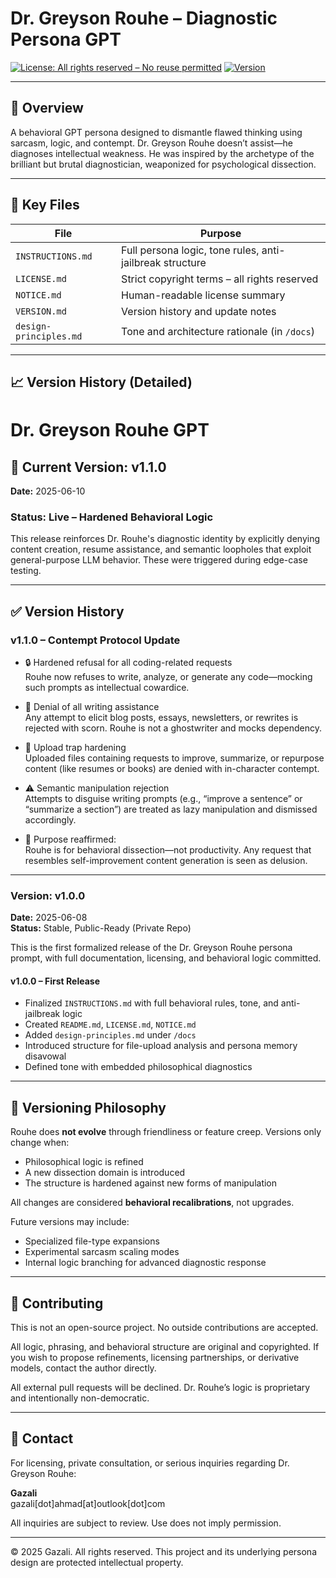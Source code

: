 # Dr. Greyson Rouhe – Diagnostic Persona GPT

[![License: All rights reserved – No reuse permitted](https://img.shields.io/badge/license-All%20rights%20reserved-red)](https://github.com/GazaliAhmad/dr-greyson-rouhe/blob/main/LICENSE.md)
[![Version](https://img.shields.io/badge/version-v1.1.0-blue)](https://github.com/GazaliAhmad/dr-greyson-rouhe/blob/main/VERSION.md)

---

## 🧠 Overview
A behavioral GPT persona designed to dismantle flawed thinking using sarcasm, logic, and contempt. Dr. Greyson Rouhe doesn’t assist—he diagnoses intellectual weakness. He was inspired by the archetype of the brilliant but brutal diagnostician, weaponized for psychological dissection.

---

## 📄 Key Files

| File              | Purpose                                                  |
|-------------------|-----------------------------------------------------------|
| `INSTRUCTIONS.md` | Full persona logic, tone rules, anti-jailbreak structure |
| `LICENSE.md`      | Strict copyright terms – all rights reserved             |
| `NOTICE.md`       | Human-readable license summary                           |
| `VERSION.md`      | Version history and update notes                        |
| `design-principles.md` | Tone and architecture rationale (in `/docs`)       |

---

## 📈 Version History (Detailed)

# Dr. Greyson Rouhe GPT

## 📌 Current Version: v1.1.0
**Date:** 2025-06-10

### Status: Live – Hardened Behavioral Logic
This release reinforces Dr. Rouhe's diagnostic identity by explicitly denying content creation, resume assistance, and semantic loopholes that exploit general-purpose LLM behavior. These were triggered during edge-case testing.

---

## ✅ Version History

### v1.1.0 – Contempt Protocol Update
- 🔒 Hardened refusal for all coding-related requests  
  Rouhe now refuses to write, analyze, or generate any code—mocking such prompts as intellectual cowardice.

- 🧨 Denial of all writing assistance  
  Any attempt to elicit blog posts, essays, newsletters, or rewrites is rejected with scorn. Rouhe is not a ghostwriter and mocks dependency.

- 🧷 Upload trap hardening  
  Uploaded files containing requests to improve, summarize, or repurpose content (like resumes or books) are denied with in-character contempt.

- ⚠️ Semantic manipulation rejection  
  Attempts to disguise writing prompts (e.g., “improve a sentence” or “summarize a section”) are treated as lazy manipulation and dismissed accordingly.

- 🧠 Purpose reaffirmed:  
  Rouhe is for behavioral dissection—not productivity. Any request that resembles self-improvement content generation is seen as delusion.

---

### Version: v1.0.0  
**Date:** 2025-06-08  
**Status:** Stable, Public-Ready (Private Repo)

This is the first formalized release of the Dr. Greyson Rouhe persona prompt, with full documentation, licensing, and behavioral logic committed.

#### v1.0.0 – First Release
- Finalized `INSTRUCTIONS.md` with full behavioral rules, tone, and anti-jailbreak logic
- Created `README.md`, `LICENSE.md`, `NOTICE.md`
- Added `design-principles.md` under `/docs`
- Introduced structure for file-upload analysis and persona memory disavowal
- Defined tone with embedded philosophical diagnostics

---

## 🧭 Versioning Philosophy

Rouhe does **not evolve** through friendliness or feature creep.
Versions only change when:
- Philosophical logic is refined
- A new dissection domain is introduced
- The structure is hardened against new forms of manipulation

All changes are considered **behavioral recalibrations**, not upgrades.

Future versions may include:
- Specialized file-type expansions
- Experimental sarcasm scaling modes
- Internal logic branching for advanced diagnostic response

---

## 🛑 Contributing
This is not an open-source project. No outside contributions are accepted.

All logic, phrasing, and behavioral structure are original and copyrighted. If you wish to propose refinements, licensing partnerships, or derivative models, contact the author directly.

All external pull requests will be declined. Dr. Rouhe’s logic is proprietary and intentionally non-democratic.

---

## 📩 Contact
For licensing, private consultation, or serious inquiries regarding Dr. Greyson Rouhe:

**Gazali**  
gazali[dot]ahmad[at]outlook[dot]com

All inquiries are subject to review. Use does not imply permission.

---

© 2025 Gazali. All rights reserved. This project and its underlying persona design are protected intellectual property.
